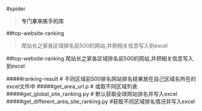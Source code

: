 #spider
>**专门拿来练手的库**

##top-website-ranking
>爬站长之家各区域排名前500的网站,并把相关信息写入到excel

##top-website-ranking 爬站长之家各区域排名前500的网站,并把相关信息写入到excel

#####ranking-result    # 不同区域前500排名网站排名结果放在自己区域名所在的excel文件中
#####get_area_url.p    # 或取不同区域列表
#####get_global_site_ranking.py # 默认获取全球网站排名并写入excel
#####get_different_area_site_ranking.py #获取不同区域排名情况并写入excel
